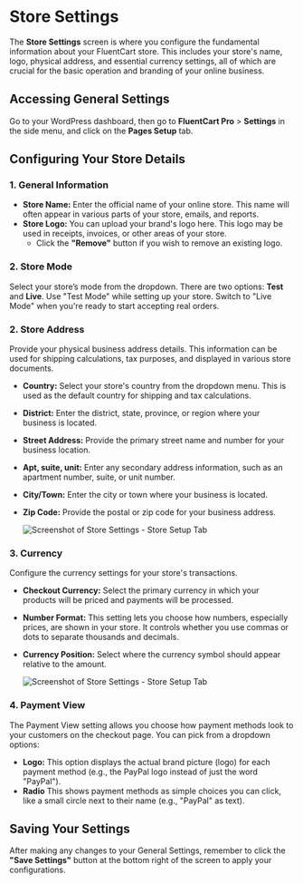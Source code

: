  # Store Settings

The **Store Settings** screen is where you configure the fundamental information about your FluentCart store. This includes your store's name, logo, physical address, and essential currency settings, all of which are crucial for the basic operation and branding of your online business.

## Accessing General Settings

Go to your WordPress dashboard, then go to **FluentCart Pro** > **Settings** in the side menu, and click on the **Pages Setup** tab.

## Configuring Your Store Details

### 1. General Information

* **Store Name:** Enter the official name of your online store. This name will often appear in various parts of your store, emails, and reports.
* **Store Logo:** You can upload your brand's logo here. This logo may be used in receipts, invoices, or other areas of your store.
    * Click the **"Remove"** button if you wish to remove an existing logo.

### 2. Store Mode

Select your store’s mode from the dropdown. There are two options: **Test** and **Live**. Use "Test Mode" while setting up your store. Switch to "Live Mode" when you're ready to start accepting real orders.

### 2. Store Address

Provide your physical business address details. This information can be used for shipping calculations, tax purposes, and displayed in various store documents.

* **Country:** Select your store's country from the dropdown menu. This is used as the default country for shipping and tax calculations.
* **District:** Enter the district, state, province, or region where your business is located.
* **Street Address:** Provide the primary street name and number for your business location.
* **Apt, suite, unit:** Enter any secondary address information, such as an apartment number, suite, or unit number.
* **City/Town:** Enter the city or town where your business is located.
* **Zip Code:** Provide the postal or zip code for your business address.

    ![Screenshot of Store Settings - Store Setup Tab](/images/settings-configuration/store-setting/store-settings-setup.png)

### 3. Currency

Configure the currency settings for your store's transactions.

* **Checkout Currency:** Select the primary currency in which your products will be priced and payments will be processed.
* **Number Format:** This setting lets you choose how numbers, especially prices, are shown in your store. It controls whether you use commas or dots to separate thousands and decimals.
* **Currency Position:** Select where the currency symbol should appear relative to the amount.

    ![Screenshot of Store Settings - Store Setup Tab](/images/settings-configuration/store-setting/store-currency-setup.png)

### 4. Payment View

The Payment View setting allows you choose how payment methods look to your customers on the checkout page. You can pick from a dropdown options:

* **Logo:** This option displays the actual brand picture (logo) for each payment method (e.g., the PayPal logo instead of just the word "PayPal").
* **Radio** This shows payment methods as simple choices you can click, like a small circle next to their name (e.g., "PayPal" as text).

## Saving Your Settings

After making any changes to your General Settings, remember to click the **"Save Settings"** button at the bottom right of the screen to apply your configurations.

